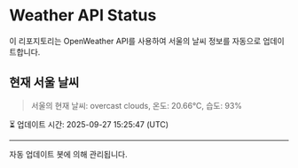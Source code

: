 
# Weather API Status

이 리포지토리는 OpenWeather API를 사용하여 서울의 날씨 정보를 자동으로 업데이트합니다.

## 현재 서울 날씨
> 서울의 현재 날씨: overcast clouds, 온도: 20.66°C, 습도: 93%

⏳ 업데이트 시간: 2025-09-27 15:25:47 (UTC)

---
자동 업데이트 봇에 의해 관리됩니다.

